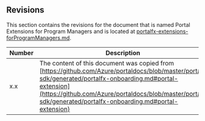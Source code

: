 <a name="portalfxExtensionsForProgramManagersRevisions"></a>
<!-- link to this document is [portalfx-extensions-forProgramManagers-revisions.md]()
-->

<a name="revisions"></a>
## Revisions

This section contains the revisions for the document that is named Portal Extensions for Program Managers and is located at 
[portalfx-extensions-forProgramManagers.md](portalfx-extensions-forProgramManagers.md).

<!-- TODO: Do we always want to retain the link, or the document name? We need a consistent way to track how the content has moved from doc to doc.  The word "copied" can be changed to "removed" when the content in the original doc is replaced with a link to this one. -->

<!--  TODO: This content may belong in a Change Tracking section instead, leaving the  revisions section to record changes to the overall product instead of the documents that are associated with it. -->

| Number | Description |
| --- | --- |
| x.x |  The content of this document was copied from [https://github.com/Azure/portaldocs/blob/master/portal-sdk/generated/portalfx-onboarding.md#portal-extension](https://github.com/Azure/portaldocs/blob/master/portal-sdk/generated/portalfx-onboarding.md#portal-extension) |